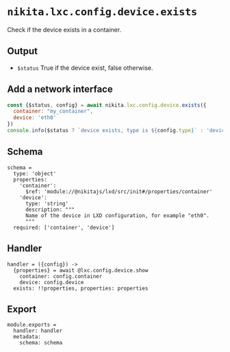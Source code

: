 
# `nikita.lxc.config.device.exists`

Check if the device exists in a container.

## Output

* `$status`
  True if the device exist, false otherwise.

## Add a network interface

```js
const {$status, config} = await nikita.lxc.config.device.exists({
  container: "my_container",
  device: 'eth0'
})
console.info($status ? `device exists, type is ${config.type}` : 'device missing')
```

## Schema

    schema =
      type: 'object'
      properties:
        'container':
          $ref: 'module://@nikitajs/lxd/src/init#/properties/container'
        'device':
          type: 'string'
          description: """
          Name of the device in LXD configuration, for example "eth0".
          """
      required: ['container', 'device']

## Handler

    handler = ({config}) ->
      {properties} = await @lxc.config.device.show
        container: config.container
        device: config.device
      exists: !!properties, properties: properties

## Export

    module.exports =
      handler: handler
      metadata:
        schema: schema
